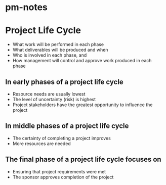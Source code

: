 # pm-notes

# Project Life Cycle
* What work will be performed in each phase
* What deliverables will be produced and when
* Who is involved in each phase, and 
* How management will control and approve work produced in each phase

## In early phases of a project life cycle
* Resource needs are usually lowest
* The level of uncertainty (risk) is highest
* Project stakeholders have the greatest opportunity to influence the project
## In middle phases of a project life cycle
* The certainty of completing a project improves
* More resources are needed
## The final phase of a project life cycle focuses on
* Ensuring that project requirements were met
* The sponsor approves completion of the project

